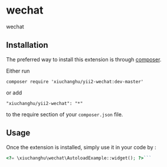 wechat
======
wechat

Installation
------------

The preferred way to install this extension is through [composer](http://getcomposer.org/download/).

Either run

```
composer require 'xiuchanghu/yii2-wechat:dev-master'
```

or add

```
"xiuchanghu/yii2-wechat": "*"
```

to the require section of your `composer.json` file.


Usage
-----

Once the extension is installed, simply use it in your code by  :

```php
<?= \xiuchanghu\wechat\AutoloadExample::widget(); ?>```